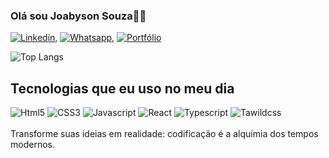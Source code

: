 ### Olá sou Joabyson Souza👋👋
[![Linkedin](https://img.shields.io/badge/LinkedIn-0077B5?style=for-the-badge&logo=linkedin&logoColor=white)](https://www.linkedin.com/in/joabysonsouza/), [![Whatsapp](https://img.shields.io/badge/WhatsApp-25D366?style=for-the-badge&logo=whatsapp&logoColor=white)](https://web.whatsapp.com/send?phone=55982318123), [![Portfólio](https://img.shields.io/badge/website-000000?style=for-the-badge&logo=About.me&logoColor=white)](https://joabyson-developer-freelancer.vercel.app/)

![Top Langs](https://github-readme-stats.vercel.app/api/top-langs/?username=joabysonSouza&layout=compact)

## Tecnologias que eu uso no meu dia 
<div>
  <img alt="Html5" src="https://img.shields.io/badge/HTML-239120?style=for-the-badge&logo=html5&logoColor=white"/>
  <img alt="CSS3" src="https://img.shields.io/badge/CSS-239120?&style=for-the-badge&logo=css3&logoColor=white"/>
  <img alt="Javascript" src="https://img.shields.io/badge/JavaScript-F7DF1E?style=for-the-badge&logo=javascript&logoColor=black"/>
  <img alt="React" src="https://img.shields.io/badge/React-20232A?style=for-the-badge&logo=react&logoColor=61DAFB"/>
  <img alt="Typescript" src="https://img.shields.io/badge/TypeScript-007ACC?style=for-the-badge&logo=typescript&logoColor=white"/>
  <img alt="Tawildcss" src="https://img.shields.io/badge/Tailwind_CSS-38B2AC?style=for-the-badge&logo=tailwind-css&logoColor=white"/>

</div><br/>
Transforme suas ideias em realidade: codificação é a alquimia dos tempos modernos.
